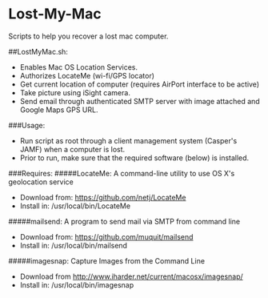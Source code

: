 # Lost-My-Mac
Scripts to help you recover a lost mac computer. 

##LostMyMac.sh:
- Enables Mac OS Location Services.
- Authorizes LocateMe (wi-fi/GPS locator)
- Get current location of computer (requires AirPort interface to be active)
- Take picture using iSight camera.
- Send email through authenticated SMTP server with image attached and Google Maps GPS URL.

###Usage:
- Run script as root through a client management system (Casper's JAMF) when a computer is lost.
- Prior to run, make sure that the required software (below) is installed.

###Requires:
#####LocateMe:  A command-line utility to use OS X's geolocation service
- Download from: https://github.com/netj/LocateMe
- Install in: /usr/local/bin/LocateMe

#####mailsend: A program to send mail via SMTP from command line
- Download from: https://github.com/muquit/mailsend
- Install in: /usr/local/bin/mailsend

#####imagesnap: Capture Images from the Command Line
- Download from http://www.iharder.net/current/macosx/imagesnap/
- Install in: /usr/local/bin/imagesnap
